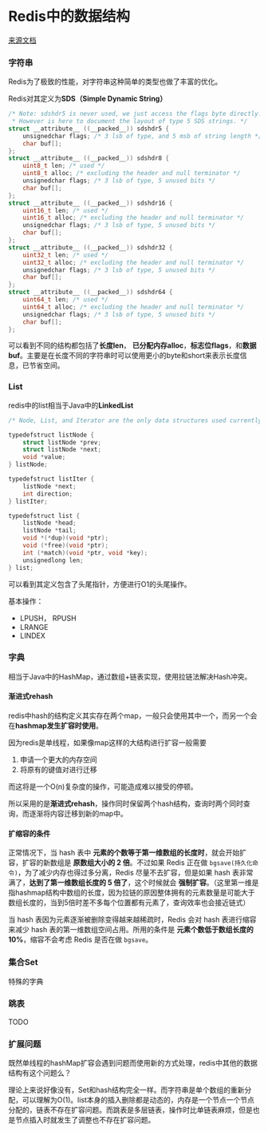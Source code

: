 # Redis中的数据结构

[来源文档](https://mp.weixin.qq.com/s/MT1tB2_7f5RuOxKhuEm1vQ)



### 字符串

Redis为了极致的性能，对字符串这种简单的类型也做了丰富的优化。

Redis对其定义为**SDS（Simple Dynamic String）**

```c
/* Note: sdshdr5 is never used, we just access the flags byte directly.
 * However is here to document the layout of type 5 SDS strings. */
struct __attribute__ ((__packed__)) sdshdr5 {
    unsignedchar flags; /* 3 lsb of type, and 5 msb of string length */
    char buf[];
};
struct __attribute__ ((__packed__)) sdshdr8 {
    uint8_t len; /* used */
    uint8_t alloc; /* excluding the header and null terminator */
    unsignedchar flags; /* 3 lsb of type, 5 unused bits */
    char buf[];
};
struct __attribute__ ((__packed__)) sdshdr16 {
    uint16_t len; /* used */
    uint16_t alloc; /* excluding the header and null terminator */
    unsignedchar flags; /* 3 lsb of type, 5 unused bits */
    char buf[];
};
struct __attribute__ ((__packed__)) sdshdr32 {
    uint32_t len; /* used */
    uint32_t alloc; /* excluding the header and null terminator */
    unsignedchar flags; /* 3 lsb of type, 5 unused bits */
    char buf[];
};
struct __attribute__ ((__packed__)) sdshdr64 {
    uint64_t len; /* used */
    uint64_t alloc; /* excluding the header and null terminator */
    unsignedchar flags; /* 3 lsb of type, 5 unused bits */
    char buf[];
};
```

可以看到不同的结构都包括了**长度len**， **已分配内存alloc**，**标志位flags**，和**数据buf**。主要是在长度不同的字符串时可以使用更小的byte和short来表示长度信息，已节省空间。



### List

redis中的list相当于Java中的**LinkedList**

```c
/* Node, List, and Iterator are the only data structures used currently. */

typedefstruct listNode {
    struct listNode *prev;
    struct listNode *next;
    void *value;
} listNode;

typedefstruct listIter {
    listNode *next;
    int direction;
} listIter;

typedefstruct list {
    listNode *head;
    listNode *tail;
    void *(*dup)(void *ptr);
    void (*free)(void *ptr);
    int (*match)(void *ptr, void *key);
    unsignedlong len;
} list;
```

可以看到其定义包含了头尾指针，方便进行O1的头尾操作。

基本操作：

- LPUSH， RPUSH
- LRANGE
- LINDEX

### 字典

相当于Java中的HashMap，通过数组+链表实现，使用拉链法解决Hash冲突。

#### 渐进式rehash

redis中hash的结构定义其实存在两个map，一般只会使用其中一个，而另一个会在**hashmap发生扩容时使用**。

因为redis是单线程，如果像map这样的大结构进行扩容一般需要

1. 申请一个更大的内存空间
2. 将原有的键值对进行迁移

而这将是一个O(n)复杂度的操作，可能造成难以接受的停顿。

所以采用的是**渐进式rehash**，操作同时保留两个hash结构，查询时两个同时查询，而逐渐将内容迁移到新的map中。

#### 扩缩容的条件

正常情况下，当 hash 表中 **元素的个数等于第一维数组的长度时**，就会开始扩容，扩容的新数组是 **原数组大小的 2 倍**。不过如果 Redis 正在做 `bgsave(持久化命令)`，为了减少内存也得过多分离，Redis 尽量不去扩容，但是如果 hash 表非常满了，**达到了第一维数组长度的 5 倍了**，这个时候就会 **强制扩容**。（这里第一维是指hashmap结构中数组的长度，因为拉链的原因整体拥有的元素数量是可能大于数组长度的，当到5倍时差不多每个位置都有元素了，查询效率也会接近链式）

当 hash 表因为元素逐渐被删除变得越来越稀疏时，Redis 会对 hash 表进行缩容来减少 hash 表的第一维数组空间占用。所用的条件是 **元素个数低于数组长度的 10%**，缩容不会考虑 Redis 是否在做 `bgsave`。



### 集合Set

特殊的字典

### 跳表

TODO



### 扩展问题

既然单线程的hashMap扩容会遇到问题而使用新的方式处理，redis中其他的数据结构有这个问题么？

理论上来说好像没有，Set和hash结构完全一样。而字符串是单个数组的重新分配，可以理解为O(1)。list本身的插入删除都是动态的，内存是一个节点一个节点分配的，链表不存在扩容问题。而跳表是多层链表，操作时比单链表麻烦，但是也是节点插入时就发生了调整也不存在扩容问题。